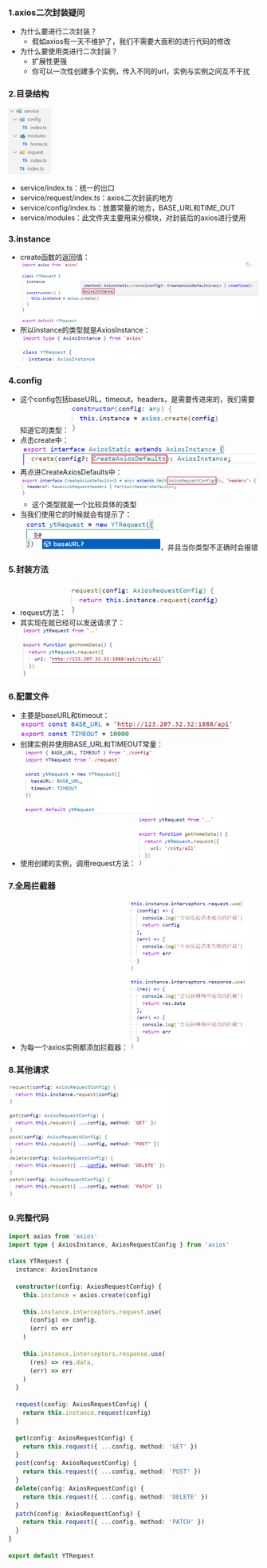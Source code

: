 ### 1.axios二次封装疑问

- 为什么要进行二次封装？
  - 假如axios有一天不维护了，我们不需要大面积的进行代码的修改
- 为什么要使用类进行二次封装？
  - 扩展性更强
  - 你可以一次性创建多个实例，传入不同的url，实例与实例之间互不干扰

### 2.目录结构

<img src="images/image-20221019170346358.png" alt="image-20221019170346358" style="zoom:50%;" />

- service/index.ts：统一的出口
- service/request/index.ts：axios二次封装的地方
- service/config/index.ts：放置常量的地方，BASE_URL和TIME_OUT
- service/modules：此文件夹主要用来分模块，对封装后的axios进行使用

### 3.instance

- create函数的返回值：<img src="images/image-20221019191340123.png" alt="image-20221019191340123" style="zoom: 50%;" />
- 所以instance的类型就是AxiosInstance：<img src="images/image-20221019191452015.png" alt="image-20221019191452015" style="zoom:50%;" />

### 4.config

- 这个config包括baseURL，timeout，headers，是需要传进来的，我们需要知道它的类型：<img src="images/image-20221019192811269.png" alt="image-20221019192811269" style="zoom: 67%;" />
- 点击create中：<img src="images/image-20221019192857387.png" alt="image-20221019192857387" style="zoom: 67%;" />
- 再点进CreateAxiosDefaults中：<img src="images/image-20221019192950733.png" alt="image-20221019192950733" style="zoom: 67%;" />
  - 这个类型就是一个比较具体的类型
- 当我们使用它的时候就会有提示了：<img src="images/image-20221019193252484.png" alt="image-20221019193252484" style="zoom:67%;" />，并且当你类型不正确时会报错

### 5.封装方法

- request方法：<img src="images/image-20221019194102339.png" alt="image-20221019194102339" style="zoom:67%;" />
- 其实现在就已经可以发送请求了：<img src="images/image-20221019194558946.png" alt="image-20221019194558946" style="zoom:50%;" />

### 6.配置文件

- 主要是baseURL和timeout：<img src="images/image-20221020084219300.png" alt="image-20221020084219300" style="zoom:67%;" />
- 创建实例并使用BASE_URL和TIMEOUT常量：<img src="images/image-20221020084254844.png" alt="image-20221020084254844" style="zoom:50%;" />
- 使用创建的实例，调用request方法：<img src="images/image-20221020084402782.png" alt="image-20221020084402782" style="zoom:50%;" />

### 7.全局拦截器

- 为每一个axios实例都添加拦截器：<img src="images/image-20221024160225729.png" alt="image-20221024160225729" style="zoom:50%;" />

### 8.其他请求

<img src="images/image-20221024161254370.png" alt="image-20221024161254370" style="zoom:50%;" />

### 9.完整代码

```ts
import axios from 'axios'
import type { AxiosInstance, AxiosRequestConfig } from 'axios'

class YTRequest {
  instance: AxiosInstance

  constructor(config: AxiosRequestConfig) {
    this.instance = axios.create(config)

    this.instance.interceptors.request.use(
      (config) => config,
      (err) => err
    )

    this.instance.interceptors.response.use(
      (res) => res.data,
      (err) => err
    )
  }

  request(config: AxiosRequestConfig) {
    return this.instance.request(config)
  }

  get(config: AxiosRequestConfig) {
    return this.request({ ...config, method: 'GET' })
  }
  post(config: AxiosRequestConfig) {
    return this.request({ ...config, method: 'POST' })
  }
  delete(config: AxiosRequestConfig) {
    return this.request({ ...config, method: 'DELETE' })
  }
  patch(config: AxiosRequestConfig) {
    return this.request({ ...config, method: 'PATCH' })
  }
}

export default YTRequest
```


